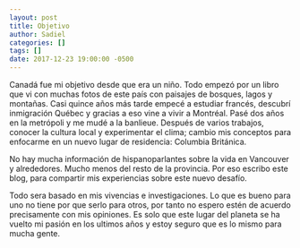 ```yaml
---
layout: post
title: Objetivo
author: Sadiel
categories: []
tags: []
date: 2017-12-23 19:00:00 -0500
---
```

Canadá fue mi objetivo desde que era un niño. Todo empezó por un libro que vi con muchas fotos de este país con paisajes de bosques, lagos y montañas. Casi quince años más tarde empecé a estudiar francés, descubrí inmigración Québec y gracias a eso vine a vivir a Montréal. Pasé dos años en la metrópoli y me mudé a la banlieue. Después de varios trabajos, conocer la cultura local y experimentar el clima; cambio mis conceptos para enfocarme en un nuevo lugar de residencia: Columbia Británica.

No hay mucha información de hispanoparlantes sobre la vida en Vancouver y alrededores. Mucho menos del resto de la provincia. Por eso escribo este blog, para compartir mis experiencias sobre este nuevo desafío.

Todo sera basado en mis vivencias e investigaciones. Lo que es bueno para uno no tiene por que serlo para otros, por tanto no espero estén de acuerdo precisamente con mis opiniones. Es solo que este lugar del planeta se ha vuelto mi pasión en los ultimos años y estoy seguro que es lo mismo para mucha gente.
